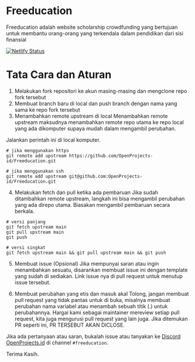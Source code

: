 # Freeducation

Freeducation adalah website scholarship crowdfunding yang bertujuan untuk membantu orang-orang yang terkendala dalam pendidikan dari sisi finansial

[![Netlify Status](https://api.netlify.com/api/v1/badges/dbd7a9a7-b4ab-418f-a1da-f563c0595218/deploy-status)](https://freeducation.netlify.app)

# Tata Cara dan Aturan
1. Melakukan fork repositori ke akun masing-masing dan mengclone repo fork tersebut
2. Membuat branch baru di local dan push branch dengan nama yang sama ke repo fork tersebut
3. Menambahkan remote upstream di local
Menambahkan remote upstream maksudnya menambahkan remote repo utama ke repo local yang ada dikomputer supaya mudah dalam mengambil perubahan.

Jalankan perintah ini di local komputer.
```
# jika menggunakan https
git remote add upstream https://github.com/OpenProjects-id/Freeducation.git

# jika menggunakan ssh
git remote add upstream git@github.com:OpenProjects-id/Freeducation.git
```
4. Melakukan fetch dan pull ketika ada pembaruan
Jika sudah ditambahkan remote upstream, langkah ini bisa mengambil perubahan yang ada direpo utama. Biasakan mengambil pembaruan secara berkala.

```
# versi panjang
git fetch upstream main
git pull upstream main
git push

# versi singkat
git fetch upstream main && git pull upstream main && git push
```

5. Membuat issue (Opsional)
Jika mempunyai saran atau ingin menambahkan sesuatu, disarankan membuat issue ini dengan template yang sudah di sediakan. Link issue nya di pull request untuk menutup issue tersebut.

6. Membuat perubahan yang etis dan masuk akal
Tolong, jangan membuat pull request yang tidak pantas untuk di buka, misalnya membuat perubahan nama variabel atau menambah sebuah titik (.) untuk perubahannya. Hargai kami sebagai maintainer mereview setiap pull request, kita juga mengurusi pull request yang lain juga. Jika ditemukan PR seperti ini, PR TERSEBUT AKAN DICLOSE.

Jika ada pertanyaan atau saran, bukalah issue atau tanyakan ke [Discord OpenProjects.id](https://discord.gg/jXzjHu9fJ7) di channel `#freeducation`.

Terima Kasih.
